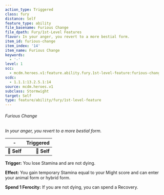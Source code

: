 ```yaml
---
action_type: Triggered
class: fury
distance: Self
feature_type: ability
file_basename: Furious Change
file_dpath: Fury/1st-Level Features
flavor: In your anger, you revert to a more bestial form.
item_id: furious-change
item_index: '14'
item_name: Furious Change
keywords:
  - '-'
level: 1
scc:
  - mcdm.heroes.v1:feature.ability.fury.1st-level-feature:furious-change
scdc:
  - 1.1.1:13.2.5.1:14
source: mcdm.heroes.v1
subclass: Stormwight
target: Self
type: feature/ability/fury/1st-level-feature
---
```


###### Furious Change

*In your anger, you revert to a more bestial form.*

| **-**       | **Triggered** |
| ----------- | ------------: |
| **📏 Self** |   **🎯 Self** |

**Trigger:** You lose Stamina and are not dying.

**Effect:** You gain temporary Stamina equal to your Might score and can enter your animal form or hybrid form.

**Spend 1 Ferocity:** If you are not dying, you can spend a Recovery.
